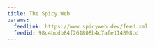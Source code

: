 ```yaml
---
title: The Spicy Web
params:
  feedlink: https://www.spicyweb.dev/feed.xml
  feedid: 98c4bcdb84f261808b4c7afe114898cd
---
```

